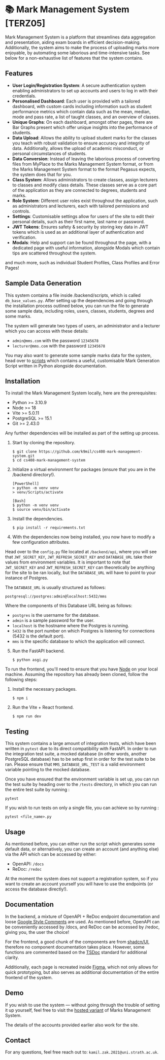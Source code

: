 # 📚 Mark Management System [TERZ05]

Mark Management System is a platform that streamlines data aggregation and presentation, aiding exam boards in efficient decision-making. Additionally, the system aims to make the process of uploading marks more enjoyable, by automating some laborious and time-intensive tasks. See below for a non-exhaustive list of features that the system contains.

## Features

- **User Login/Registration System**: A secure authentication system enabling administrators to set up accounts and users to log in with their credentials.
- **Personalised Dashboard**: Each user is provided with a tailored dashboard, with custom cards including information such as student performance metrics which contain data such as the mean, median, mode and pass rate, a list of taught classes, and an overview of classes.
- **Unique Graphs**: On each dashboard, amongst other pages, there are Bar Graphs present which offer unique insights into the performance of students.
- **Data Upload**: Allows the ability to upload student marks for the classes you teach with robust validation to ensure accuracy and integrity of data. Additionally, allows the upload of academic misconduct, or personal circumstances of students.
- **Data Conversion**: Instead of leaving the laborious process of converting files from MyPlace to the Marks Management System format, or from the Marks Management System format to the format Pegasus expects, the system does that for you.
- **Class System**: Allows administrators to create classes, assign lecturers to classes and modify class details. These classes serve as a core part of the application as they are connected to degrees, students and marks.
- **Role System**: Different user roles exist throughout the application, such as administrators and lecturers, each with tailored permissions and controls.
- **Settings**: Customisable settings allow for users of the site to edit their personal details, such as their first name, last name or password.
- **JWT Tokens**: Ensures safety & security by storing key data in JWT tokens which is used as an additional layer of authentication and verification.
- **Modals**: Help and support can be found throughout the page, with a dedicated page with useful information, alongside Modals which contain tips are scattered throughout the system.

and much more, such as individual Student Profiles, Class Profiles and Error Pages!

## Sample Data Generation

This system contains a file inside /backend/scripts, which is called `db_base_values.py`. After setting up the dependencies and going through the installation process outlined below, you can run the file to generate some sample data, including roles, users, classes, students, degrees and some marks.

The system will generate two types of users, an administrator and a lecturer which you can access with these details:

- `admin@mms.com` with the password `12345678`
- `lecturer@mms.com` with the password `12345678`

You may also want to generate some sample marks data for the system, head over to [scripts](https://github.com/k9mil/cs408-mark-management-system/tree/main/mark-management-system/scripts) which contains a useful, customisable Mark Generation Script written in Python alongside documentation.

## Installation

To install the Mark Management System locally, here are the prerequisites:

- Python >= 3.10.9
- Node >= 18
- Vite >= 5.0.11
- PostgreSQL >= 15.1
- Git >= 2.43.0

Any further dependencies will be installed as part of the setting up process.

1. Start by cloning the repository.

   ```
   $ git clone https://github.com/k9mil/cs408-mark-management-system.git
   $ cd cs408-mark-management-system
   ```

2. Initialize a virtual environment for packages (ensure that you are in the /backend directory!).

   ```
   [PowerShell]
   > python -m venv venv
   > venv/Scripts/activate

   [Bash]
   $ python -m venv venv
   $ source venv/bin/activate
   ```

3. Install the dependencies.

   ```
   $ pip install -r requirements.txt
   ```

4. With the dependencies now being installed, you now have to modify a few configuration attributes.

Head over to the `config.py` file located at `/backend/api`, where you will see that `JWT_SECRET_KEY`, `JWT_REFRESH_SECRET_KEY` and `DATABASE_URL` take their values from environment variables. It is important to note that `JWT_SECRET_KEY` and `JWT_REFRESH_SECRET_KEY` can theoretically be anything for the site to be ran locally, but the `DATABASE_URL` will have to point to your instance of Postgres.

The `DATABASE_URL` is usually structured as follows:

```
postgresql://postgres:admin@localhost:5432/mms
```

Where the components of this Database URL being as follows:

- `postgres` is the username for the database.
- `admin` is a sample password for the user.
- `localhost` is the hostname where the Postgres is running.
- `5432` is the port number on which Postgres is listening for connections (5432 is the default port).
- `mms` is the specific database to which the application will connect.

5. Run the FastAPI backend.

   ```
   $ python asgi.py
   ```

To run the frontend, you'll need to ensure that you have [Node](https://nodejs.org/en) on your local machine. Assuming the repository has already been cloned, follow the following steps:

1. Install the necessary packages.

   ```
   $ npm i
   ```

2. Run the Vite + React frontend.
   ```
   $ npm run dev
   ```

## Testing

This system contains a large amount of integration tests, which have been written in `pytest` due to its direct compatibility with FastAPI. In order to run the integration test suite, a mocked database (in other words, another PostgreSQL database) has to be setup first in order for the test suite to be ran. Please ensure that `MMS_DATABASE_URL_TEST` is a valid environment variable pointing to the mocked database.

Once you have ensured that the environment variable is set up, you can run the test suite by heading over to the `/tests` directory, in which you can run the entire test suite by running :

```
pytest
```

If you wish to run tests on only a single file, you can achieve so by running :

```
pytest <file_name>.py
```

## Usage

As mentioned before, you can either run the script which generates some default data, or alternatively, you can create an account (and anything else) via the API which can be accessed by either:

- OpenAPI: `/docs`
- ReDoc: `/redoc`

At the moment the system does not support a registration system, so if you want to create an account yourself you will have to use the endpoints (or access the database directly!).

## Documentation

In the backend, a mixture of OpenAPI + ReDoc endpoint documentation and loose [Google Style Comments](https://google.github.io/styleguide/pyguide.html) are used. As mentioned before, OpenAPI can be conveniently accessed by /docs, and ReDoc can be accessed by /redoc, giving you, the user the choice!

For the frontend, a good chunk of the components are from [shadcn/UI](https://ui.shadcn.com/), therefore no component documentation takes place. However, some functions are commented based on the [TSDoc](https://tsdoc.org/) standard for additional clarity.

Additionally, each page is recreated inside [Figma](https://www.figma.com/), which not only allows for quick prototyping, but also serves as additional documentation of the entire frontend of the system.

## Demo

If you wish to use the system — without going through the trouble of setting it up yourself, feel free to visit the [hosted variant](http://16.171.10.73) of Marks Management System.

The details of the accounts provided earlier also work for the site.

## Contact

For any questions, feel free reach out to: `kamil.zak.2021@uni.strath.ac.uk`.
